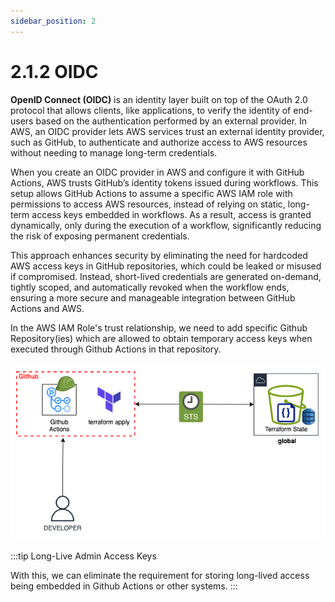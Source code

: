 ```yaml
---
sidebar_position: 2
---
```


# 2.1.2 OIDC

**OpenID Connect (OIDC)** is an identity layer built on top of the OAuth 2.0 protocol that allows clients, like applications, to verify the identity of end-users based on the authentication performed by an external provider. In AWS, an OIDC provider lets AWS services trust an external identity provider, such as GitHub, to authenticate and authorize access to AWS resources without needing to manage long-term credentials.

When you create an OIDC provider in AWS and configure it with GitHub Actions, AWS trusts GitHub’s identity tokens issued during workflows. This setup allows GitHub Actions to assume a specific AWS IAM role with permissions to access AWS resources, instead of relying on static, long-term access keys embedded in workflows. As a result, access is granted dynamically, only during the execution of a workflow, significantly reducing the risk of exposing permanent credentials.

This approach enhances security by eliminating the need for hardcoded AWS access keys in GitHub repositories, which could be leaked or misused if compromised. Instead, short-lived credentials are generated on-demand, tightly scoped, and automatically revoked when the workflow ends, ensuring a more secure and manageable integration between GitHub Actions and AWS.

In the AWS IAM Role's trust relationship, we need to add specific Github Repository(ies) which are allowed to obtain temporary access keys when executed through Github Actions in that repository.

![](img/gha_github_oidc.png)

:::tip Long-Live Admin Access Keys

With this, we can eliminate the requirement for storing long-lived access being embedded in Github Actions or other systems.
:::
